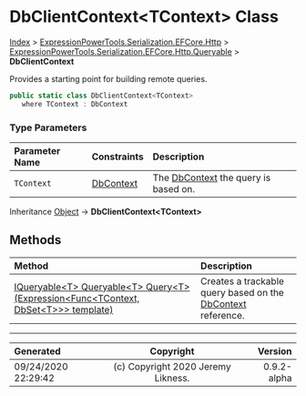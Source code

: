 ﻿# DbClientContext&lt;TContext> Class

[Index](../index.md) > [ExpressionPowerTools.Serialization.EFCore.Http](ExpressionPowerTools.Serialization.EFCore.Http.a.md) > [ExpressionPowerTools.Serialization.EFCore.Http.Queryable](ExpressionPowerTools.Serialization.EFCore.Http.Queryable.n.md) > **DbClientContext<TContext>**

Provides a starting point for building remote queries.

```csharp
public static class DbClientContext<TContext>
   where TContext : DbContext
```

### Type Parameters

| Parameter Name | Constraints | Description |
| :-- | :-- | :-- |
| `TContext` | [DbContext](https://docs.microsoft.com/dotnet/api/microsoft.entityframeworkcore.dbcontext) | The [DbContext](https://docs.microsoft.com/dotnet/api/microsoft.entityframeworkcore.dbcontext) the query is based on. |

Inheritance [Object](https://docs.microsoft.com/dotnet/api/system.object) → **DbClientContext&lt;TContext>**

## Methods

| Method | Description |
| :-- | :-- |
| [IQueryable&lt;T> Queryable&lt;T> Query&lt;T>(Expression&lt;Func&lt;TContext, DbSet&lt;T>>> template)](ExpressionPowerTools.Serialization.EFCore.Http.Queryable.DbClientContext`1.Query.m.md) | Creates a trackable query based on the [DbContext](https://docs.microsoft.com/dotnet/api/microsoft.entityframeworkcore.dbcontext) reference. |

---

| Generated | Copyright | Version |
| :-- | :-: | --: |
| 09/24/2020 22:29:42 | (c) Copyright 2020 Jeremy Likness. | 0.9.2-alpha |
